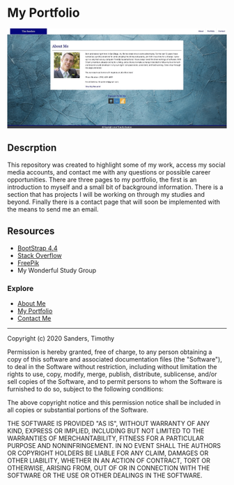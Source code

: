 # My Portfolio #

![alt text](./assets/css/Images/screenshot.jpeg "Logo Title Text 1")

## Descrption ##

This repository was created to highlight some of my work, access my social media accounts, and contact me with any questions or possible career opportunities. There are three pages to my portfolio, the first is an introduction to myself and a small bit of background information. There is a section that has projects I will be working on through my studies and beyond. Finally there is a contact page that will soon be implemented with the means to send me an email.

## Resources ##

* [BootStrap 4.4](https://getbootstrap.com)
* [Stack Overflow](https://stackoverflow.com/)
* [FreePik](https://www.freepik.com/photos/background)
* My Wonderful Study Group

### Explore ###

* [About Me](https://tbsanders5.github.io/responsiveportfolio/index.html)
* [My Portfolio](https://tbsanders5.github.io/responsiveportfolio/portfolio.html)
* [Contact Me](https://tbsanders5.github.io/responsiveportfolio/contacts.html)

---
Copyright (c) 2020 Sanders, Timothy

Permission is hereby granted, free of charge, to any person obtaining a copy
of this software and associated documentation files (the "Software"), to deal
in the Software without restriction, including without limitation the rights
to use, copy, modify, merge, publish, distribute, sublicense, and/or sell
copies of the Software, and to permit persons to whom the Software is
furnished to do so, subject to the following conditions:

The above copyright notice and this permission notice shall be included in all
copies or substantial portions of the Software.

THE SOFTWARE IS PROVIDED "AS IS", WITHOUT WARRANTY OF ANY KIND, EXPRESS OR
IMPLIED, INCLUDING BUT NOT LIMITED TO THE WARRANTIES OF MERCHANTABILITY,
FITNESS FOR A PARTICULAR PURPOSE AND NONINFRINGEMENT. IN NO EVENT SHALL THE
AUTHORS OR COPYRIGHT HOLDERS BE LIABLE FOR ANY CLAIM, DAMAGES OR OTHER
LIABILITY, WHETHER IN AN ACTION OF CONTRACT, TORT OR OTHERWISE, ARISING FROM,
OUT OF OR IN CONNECTION WITH THE SOFTWARE OR THE USE OR OTHER DEALINGS IN THE
SOFTWARE.